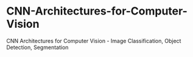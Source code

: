 # CNN-Architectures-for-Computer-Vision

CNN Architectures for Computer Vision - Image Classification, Object Detection, Segmentation
